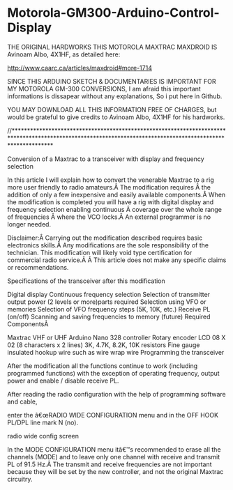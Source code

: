 # Motorola-GM300-Arduino-Control-Display

THE ORIGINAL HARDWORKS THIS MOTOROLA MAXTRAC MAXDROID IS Avinoam Albo, 4X1HF, as detailed here:

http://www.caarc.ca/articles/maxdroid#more-1714

SINCE THIS ARDUINO SKETCH & DOCUMENTARIES IS IMPORTANT FOR MY MOTOROLA GM-300 CONVERSIONS, I am afraid this important informations is dissapear without any explanations, So i put here in Github.

YOU MAY DOWNLOAD ALL THIS INFORMATION FREE OF CHARGES, but would be grateful to give credits to Avinoam Albo, 4X1HF for his hardworks.

//************************************************************************************************************************************************************

Conversion of a Maxtrac to a transceiver with display and frequency selection

In this article I will explain how to convert the venerable Maxtrac to a rig more user friendly to radio amateurs.Â  The modification requires Â the addition of only a few inexpensive and easily available components.Â  When the modification is completed you will have a rig with digital display and frequency selection enabling continuous Â coverage over the whole range of frequencies Â where the VCO locks.Â  An external programmer is no longer needed.

Disclaimer:Â  Carrying out the modification described requires basic electronics skills.Â  Any modifications are the sole responsibility of the technician. This modification will likely void type certification for commercial radio service.Â Â  This article does not make any specific claims or recommendations.

Specifications of the transceiver after this modification

Digital display
Continuous frequency selection
Selection of transmitter output power (2 levels or more)parts required
Selection using VFO or memories
Selection of VFO frequency steps (5K, 10K, etc.)
Receive PL (on/off)
Scanning and saving frequencies to memory (future)
Required ComponentsÂ 

Maxtrac VHF or UHF
Arduino Nano 328 controller
Rotary encoder
LCD 08 X 02 (8 characters x 2 lines)
3K, 4.7K, 8.2K, 10K resistors
Fine gauge insulated hookup wire such as wire wrap wire
Programming the transceiver

After the modification all the functions continue to work (including programmed functions) with the exception of operating frequency, output power and enable / disable receive PL.

After reading the radio configuration with the help of programming software and cable,

enter the â€œRADIO WIDE CONFIGURATION menu and in the OFF HOOK PL/DPL line mark N (no).

radio wide config screen

In the MODE CONFIGURATION menu itâ€™s recommended to erase all the channels (MODE) and to leave only one channel with receive and transmit PL of 91.5 Hz.Â  The transmit and receive frequencies are not important because they will be set by the new controller, and not the original Maxtrac circuitry.
